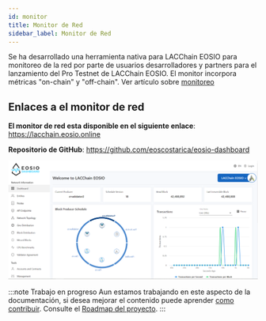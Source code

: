 ```yaml
---
id: monitor
title: Monitor de Red
sidebar_label: Monitor de Red
---
```


Se ha desarrollado una herramienta nativa para LACChain EOSIO para monitoreo de la red por parte de usuarios desarrolladores y partners para el lanzamiento del Pro Testnet de LACChain EOSIO. El monitor incorpora métricas "on-chain" y "off-chain". Ver artículo sobre [monitoreo](../monitoreo)

## Enlaces a el monitor de red

**El monitor de red esta disponible en el siguiente enlace**: https://lacchain.eosio.online

**Repositorio de GitHub**: https://github.com/eoscostarica/eosio-dashboard

![Monitor de red](/img/docs/monitor.png)

:::note Trabajo en progreso
Aun estamos trabajando en este aspecto de la documentación, si desea mejorar el contenido puede aprender [como contribuir](../guias/contribuir). Consulte el [Roadmap del proyecto](../roadmap).
:::
